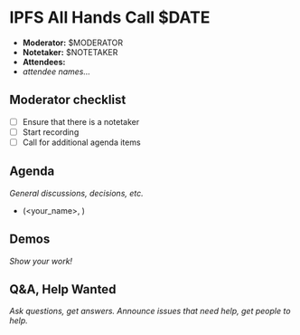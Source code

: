# IPFS All Hands Call $DATE

- **Moderator:** $MODERATOR
- **Notetaker:** $NOTETAKER
- **Attendees:**
- _attendee names..._

## Moderator checklist

- [ ] Ensure that there is a notetaker
- [ ] Start recording
- [ ] Call for additional agenda items

## Agenda
_General discussions, decisions, etc._
<!-- use this format for all topics, demos, etc. that you add to the agenda: -->
- <Topic> (<your_name>, <estimated length in mins>)

## Demos
_Show your work!_

## Q&A, Help Wanted
_Ask questions, get answers. Announce issues that need help, get people to help._

<!-- After each call, it is the responsibility of the notetaker to save the last version of the notes in a file in ipfs/pm/meeting-notes, by opening a branch and submitting a PR. -->
